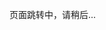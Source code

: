<!-- script language="javascript" type="text/javascript">
 setTimeout("javascript:location.href='http://baidu.com'",1000);
</script -->
页面跳转中，请稍后...

